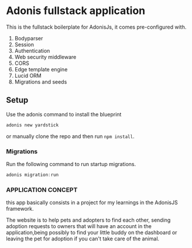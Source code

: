 # Adonis fullstack application
This is the fullstack boilerplate for AdonisJs, it comes pre-configured with.
1. Bodyparser
2. Session
3. Authentication
4. Web security middleware
5. CORS
6. Edge template engine
7. Lucid ORM
8. Migrations and seeds

## Setup
Use the adonis command to install the blueprint
```bash
adonis new yardstick
```
or manually clone the repo and then run `npm install`.

### Migrations
Run the following command to run startup migrations.
```js
adonis migration:run
```
### APPLICATION CONCEPT ####
  this app basically consists in a project for my learnings in the AdonisJS framework. 

  The website is to help pets and adopters to find each other, sending adoption requests to owners that will have an account in the application,being possibly to find your little buddy on the dashboard or leaving the pet for adoption if you can't take care of the animal.
